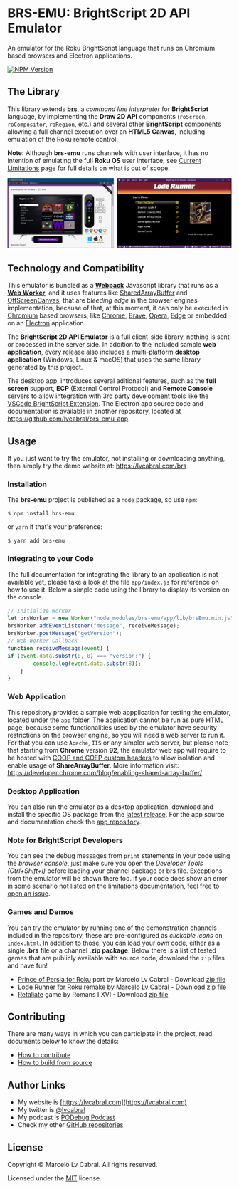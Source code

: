 # BRS-EMU: BrightScript 2D API Emulator

An emulator for the Roku BrightScript language that runs on Chromium based browsers and Electron applications.

[![NPM Version](https://badge.fury.io/js/brs-emu.svg?style=flat)](https://npmjs.org/package/brs-emu)

## The Library

This library extends [**brs**](https://github.com/sjbarag/brs), a _command line interpreter_ for **BrightScript** language, by implementing the **Draw 2D API** components (`roScreen`, `roCompositor`, `roRegion`, etc.) and several other **BrightScript** components allowing a full channel execution over an **HTML5 Canvas**, including emulation of the Roku remote control. 

**Note:** Although **brs-emu** runs channels with user interface, it has no intention of emulating the full **Roku OS** user interface, see [Current Limitations](docs/limitations.md) page for full details on what is out of scope.

<p align="center">
<img alt="Emulator Web and Desktop" src="docs/images/screenshots.png?raw=true"/>
</p>

## Technology and Compatibility

This emulator is bundled as a **[Webpack](https://webpack.js.org/)** Javascript library that runs as a **[Web Worker](https://developer.mozilla.org/en-US/docs/Web/API/Web_Workers_API/Using_web_workers)**, and it uses features like [SharedArrayBuffer](https://developer.mozilla.org/en-US/docs/Web/JavaScript/Reference/Global_Objects/SharedArrayBuffer) and [OffScreenCanvas](https://developer.mozilla.org/en-US/docs/Web/API/OffscreenCanvas), that are _bleeding edge_ in the browser engines implementation, because of that, at this moment, it can only be executed in [Chromium](https://www.chromium.org/Home) based browsers, like [Chrome](https://www.google.com/chrome/), [Brave](https://brave.com/download/), [Opera](https://www.opera.com/), [Edge](https://www.microsoft.com/en-us/edge) or embedded on an [Electron](https://electronjs.org/) application. 

The **BrightScript 2D API Emulator** is a full client-side library, nothing is sent or processed in the server side. In addition to the included sample **web application**, every [release](https://github.com/lvcabral/brs-emu/releases) also includes a multi-platform **desktop application** (Windows, Linux & macOS) that uses the same library generated by this project.

The desktop app, introduces several aditional features, such as the **full screen** support, **ECP** (External Control Protocol) and **Remote Console** servers to allow integration with 3rd party development tools like the [VSCode BrightScript Extension](https://marketplace.visualstudio.com/items?itemName=celsoaf.brightscript). The Electron app source code and documentation is available in another repository, located at https://github.com/lvcabral/brs-emu-app.

## Usage

If you just want to try the emulator, not installing or downloading anything, then simply try the demo website at: https://lvcabral.com/brs

### Installation
The **brs-emu** project is published as a `node` package, so use `npm`:

```shell
$ npm install brs-emu
```

or `yarn` if that's your preference:

```shell
$ yarn add brs-emu
```

### Integrating to your Code

The full documentation for integrating the library to an application is not available yet, please take a look at the file `app/index.js` for reference on how to use it.
Below a simple code using the library to display its version on the console.

```javascript
// Initialize Worker
let brsWorker = new Worker("node_modules/brs-emu/app/lib/brsEmu.min.js");
brsWorker.addEventListener("message", receiveMessage);
brsWorker.postMessage("getVersion");
// Web Worker Callback
function receiveMessage(event) {
if (event.data.substr(0, 8) === "version:") {
        console.log(event.data.substr(8));
    }
}
```

### Web Application

This repository provides a sample web appplication for testing the emulator, located under the `app` folder. The application cannot be run as pure HTML page, because some functionalities used by the emulator have security restrictions on the browser engine, so you will need a web server to run it. For that you can use `Apache`, `IIS` or any simpler web server, but please note that starting from **Chrome** version **92**, the emulator web app will require to be hosted with [COOP and COEP custom headers](https://developer.chrome.com/blog/enabling-shared-array-buffer/) to allow isolation and enable usage of **ShareArrayBuffer**. More information visit: https://developer.chrome.com/blog/enabling-shared-array-buffer/

### Desktop Application

You can also run the emulator as a desktop application, download and install the specific OS package from the [latest release](https://github.com/lvcabral/brs-emu/releases). For the app source and documentation check the [app repository](https://github.com/lvcabral/brs-emu-app).

### Note for BrightScript Developers

You can see the debug messages from `print` statements in your code using the _browser console_, just make sure you open the _Developer Tools (Ctrl+Shift+i)_ before loading your channel package or brs file. Exceptions from the emulator will be shown there too. If your code does show an error in some scenario not listed on the [limitations documentation](docs/limitations.md), feel free to [open an issue](https://github.com/lvcabral/brs-emu/issues).

### Games and Demos

You can try the emulator by running one of the demonstration channels included in the repository, these are pre-configured as _clickable icons_ on `index.html`. In addition to those, you can load your own code, either as a single **.brs** file or a channel **.zip package**. Below there is a list of tested games that are publicly available with source code, download the `zip` files and have fun!

*   [Prince of Persia for Roku](https://github.com/lvcabral/Prince-of-Persia-Roku) port by Marcelo Lv Cabral - Download [zip file](https://github.com/lvcabral/Prince-of-Persia-Roku/releases/download/v0.18.3778/Prince-of-Persia-Roku-018.zip)
*   [Lode Runner for Roku](https://github.com/lvcabral/Lode-Runner-Roku) remake by Marcelo Lv Cabral - Download [zip file](https://github.com/lvcabral/Lode-Runner-Roku/releases/download/v0.18.707/Lode-Runner-Roku-018.zip)
*   [Retaliate](https://github.com/lvcabral/retaliate-roku) game by Romans I XVI - Download [zip file](https://github.com/lvcabral/retaliate-roku/releases/download/v1.7.0-emu/retaliate-brs-emu.zip)

## Contributing

There are many ways in which you can participate in the project, read documents below to know the details:

* [How to contribute](docs/contributing.md)
* [How to build from source](docs/build-from-source.md)

## Author Links

- My website is [https://lvcabral.com](https://lvcabral.com)
- My twitter is [@lvcabral](https://twitter.com/lvcabral)
- My podcast is [PODebug Podcast](http://podebug.com)
- Check my other [GitHub repositories ](https://github.com/lvcabral)

## License

Copyright © Marcelo Lv Cabral. All rights reserved.

Licensed under the [MIT](LICENSE) license.
